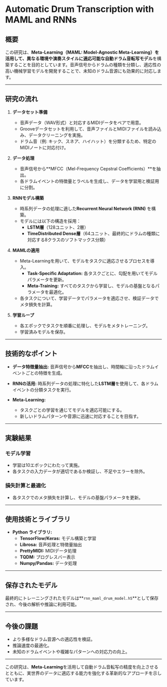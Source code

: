 # Automatic Drum Transcription with MAML and RNNs

## 概要
この研究は、**Meta-Learning（MAML: Model-Agnostic Meta-Learning）**を活用して、異なる環境や演奏スタイルに適応可能な**自動ドラム音転写モデル**を構築することを目的としています。音声信号からドラムの種類を分類し、適応性の高い機械学習モデルを開発することで、未知のドラム音源にも効果的に対応します。

---

## 研究の流れ
1. **データセット準備**
   - 音声データ（WAV形式）と対応するMIDIデータをペアで用意。
   - Grooveデータセットを利用して、音声ファイルとMIDIファイルを読み込み、データクリーニングを実施。
   - ドラム音（例: キック、スネア、ハイハット）を分類するため、特定のMIDIノートに対応付け。

2. **データ処理**
   - 音声信号から**MFCC（Mel-Frequency Cepstral Coefficients）**を抽出。
   - 各ドラムイベントの特徴量とラベルを生成し、データを学習用と検証用に分割。

3. **RNNモデル構築**
   - 時系列データの処理に適した**Recurrent Neural Network (RNN)** を構築。
   - モデルには以下の構造を採用：
     - **LSTM層**（128ユニット、2層）
     - **TimeDistributed Dense層**（64ユニット、最終的にドラムの種類に対応する8クラスのソフトマックス分類）

4. **MAMLの適用**
   - Meta-Learningを用いて、モデルをタスクに適応させるプロセスを導入。
     - **Task-Specific Adaptation:** 各タスクごとに、勾配を用いてモデルパラメータを更新。
     - **Meta-Training:** すべてのタスクから学習し、モデルの基盤となるパラメータを最適化。
   - 各タスクについて、学習データでパラメータを適応させ、検証データでメタ損失を計算。

5. **学習ループ**
   - 各エポックでタスクを順番に処理し、モデルをメタトレーニング。
   - 学習済みモデルを保存。

---

## 技術的なポイント
- **データ特徴量抽出:**
  音声信号から**MFCC**を抽出し、時間軸に沿ったドラムイベントごとの特徴を生成。
  
- **RNNの活用:**
  時系列データの処理に特化した**LSTM層**を使用して、各ドラムイベントの分類タスクを実行。

- **Meta-Learning:**
  - タスクごとの学習を通じてモデルを適応可能にする。
  - 新しいドラムパターンや音源に迅速に対応することを目指す。

---

## 実験結果
### モデル学習
- 学習は10エポックにわたって実施。
- 各タスクの入力データが適切であるか検証し、不足やエラーを除外。

### 損失計算と最適化
- 各タスクでのメタ損失を計算し、モデルの基盤パラメータを更新。

---

## 使用技術とライブラリ
- **Python ライブラリ:**
  - **TensorFlow/Keras:** モデル構築と学習
  - **Librosa:** 音声処理と特徴量抽出
  - **PrettyMIDI:** MIDIデータ処理
  - **TQDM:** プログレスバー表示
  - **Numpy/Pandas:** データ処理

---

## 保存されたモデル
最終的にトレーニングされたモデルは**`rnn_maml_drum_model.h5`**として保存され、今後の解析や推論に利用可能。

---

## 今後の課題
- より多様なドラム音源への適応性を検証。
- 推論速度の最適化。
- 未知のドラムイベントや複雑なパターンへの対応力の向上。

---

この研究は、**Meta-Learning**を活用して自動ドラム音転写の精度を向上させるとともに、実世界のデータに適応する能力を強化する革新的なアプローチを示しています。
